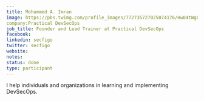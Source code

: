 ```yaml
---
title: Mohammed A. Imran
image: https://pbs.twimg.com/profile_images/772735727025074176/Hw04tWg0_400x400.jpg
company:Practical DevSecOps
job_title: Founder and Lead Trainer at Practical DevSecOps
facebook:
linkedin: secfigo
twitter: secfigo
website:
notes:
status: done
type: participant
---
```


I help individuals and organizations in learning and implementing DevSecOps.
